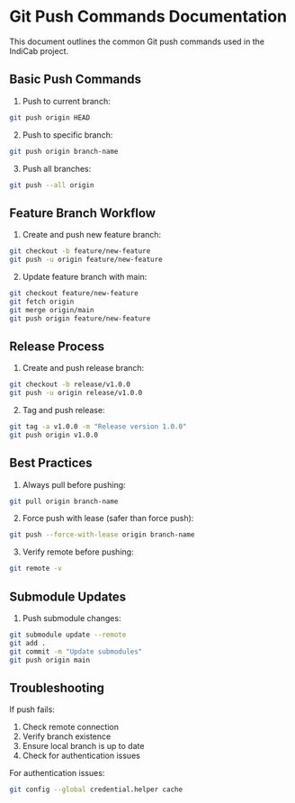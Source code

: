 # Git Push Commands Documentation

This document outlines the common Git push commands used in the IndiCab project.

## Basic Push Commands

1. Push to current branch:
```bash
git push origin HEAD
```

2. Push to specific branch:
```bash
git push origin branch-name
```

3. Push all branches:
```bash
git push --all origin
```

## Feature Branch Workflow

1. Create and push new feature branch:
```bash
git checkout -b feature/new-feature
git push -u origin feature/new-feature
```

2. Update feature branch with main:
```bash
git checkout feature/new-feature
git fetch origin
git merge origin/main
git push origin feature/new-feature
```

## Release Process

1. Create and push release branch:
```bash
git checkout -b release/v1.0.0
git push -u origin release/v1.0.0
```

2. Tag and push release:
```bash
git tag -a v1.0.0 -m "Release version 1.0.0"
git push origin v1.0.0
```

## Best Practices

1. Always pull before pushing:
```bash
git pull origin branch-name
```

2. Force push with lease (safer than force push):
```bash
git push --force-with-lease origin branch-name
```

3. Verify remote before pushing:
```bash
git remote -v
```

## Submodule Updates

1. Push submodule changes:
```bash
git submodule update --remote
git add .
git commit -m "Update submodules"
git push origin main
```

## Troubleshooting

If push fails:
1. Check remote connection
2. Verify branch existence
3. Ensure local branch is up to date
4. Check for authentication issues

For authentication issues:
```bash
git config --global credential.helper cache
